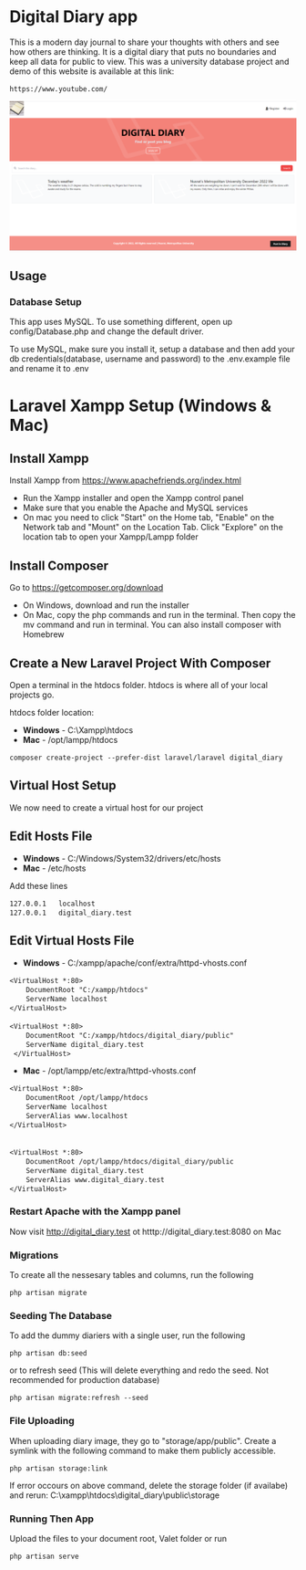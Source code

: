 # Digital Diary app

This is a modern day journal to share your thoughts with others and see how others are thinking. It is a digital diary that puts no boundaries and keep all data for public to view. This was a university database project and demo of this website is available at this link:
```
https://www.youtube.com/
```


![Alt text](/public/images/Digital_Diary.png "DigitalDiary")

## Usage

### Database Setup
This app uses MySQL. To use something different, open up config/Database.php and change the default driver.

To use MySQL, make sure you install it, setup a database and then add your db credentials(database, username and password) to the .env.example file and rename it to .env


# Laravel Xampp Setup (Windows & Mac)

## Install Xampp
Install Xampp from https://www.apachefriends.org/index.html

- Run the Xampp installer and open the Xampp control panel
- Make sure that you enable the Apache and MySQL services
- On mac you need to click "Start" on the Home tab, "Enable" on the Network tab and "Mount" on the Location Tab. Click "Explore" on the location tab to open your Xampp/Lampp folder

## Install Composer
Go to https://getcomposer.org/download

- On Windows, download and run the installer
- On Mac, copy the php commands and run in the terminal. Then copy the mv command and run in terminal. You can also install composer with Homebrew

## Create a New Laravel Project With Composer

Open a terminal in the htdocs folder. htdocs is where all of your local projects go.

htdocs folder location:
- **Windows** - C:\Xampp\htdocs
- **Mac** - /opt/lampp/htdocs

```
composer create-project --prefer-dist laravel/laravel digital_diary
```
## Virtual Host Setup

We now need to create a virtual host for our project

## Edit Hosts File

- **Windows** - C:/Windows/System32/drivers/etc/hosts
- **Mac** - /etc/hosts

Add these lines

```
127.0.0.1	localhost
127.0.0.1	digital_diary.test

```

## Edit Virtual Hosts File

- **Windows** - C:/xampp/apache/conf/extra/httpd-vhosts.conf
```
<VirtualHost *:80>
    DocumentRoot "C:/xampp/htdocs"
    ServerName localhost
</VirtualHost>

<VirtualHost *:80>
    DocumentRoot "C:/xampp/htdocs/digital_diary/public"
    ServerName digital_diary.test
 </VirtualHost>
```

- **Mac** - /opt/lampp/etc/extra/httpd-vhosts.conf
```
<VirtualHost *:80>
    DocumentRoot /opt/lampp/htdocs
    ServerName localhost
    ServerAlias www.localhost
</VirtualHost>


<VirtualHost *:80>
    DocumentRoot /opt/lampp/htdocs/digital_diary/public
    ServerName digital_diary.test
    ServerAlias www.digital_diary.test
</VirtualHost>
```

### Restart Apache with the Xampp panel

Now visit http://digital_diary.test ot htttp://digital_diary.test:8080 on Mac


### Migrations
To create all the nessesary tables and columns, run the following
```
php artisan migrate
```

### Seeding The Database
To add the dummy diariers with a single user, run the following
```
php artisan db:seed
```
or to refresh seed (This will delete everything and redo the seed. Not recommended for production database)
```
php artisan migrate:refresh --seed
```
### File Uploading
When uploading diary image, they go to "storage/app/public". Create a symlink with the following command to make them publicly accessible.
```
php artisan storage:link
```
If error occours on above command, delete the storage folder (if availabe) and rerun: 
C:\xampp\htdocs\digital_diary\public\storage

### Running Then App
Upload the files to your document root, Valet folder or run 
```
php artisan serve
```

